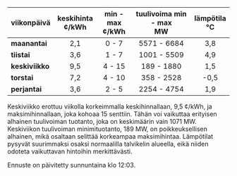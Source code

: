 | viikonpäivä  | keskihinta<br>¢/kWh | min - max<br>¢/kWh | tuulivoima min - max<br>MW | lämpötila<br>°C |
|:-------------|:----------------:|:----------------:|:-------------:|:-------------:|
| **maanantai** | 2,1 | 0 - 7 | 5571 - 6684 | 3,8 |
| **tiistai** | 3,6 | 1 - 7 | 1001 - 5509 | 4,9 |
| **keskiviikko** | 9,5 | 4 - 15 | 189 - 1880 | 1,5 |
| **torstai** | 7,2 | 4 - 10 | 358 - 2528 | -0,5 |
| **perjantai** | 3,6 | 2 - 5 | 2254 - 4754 | 1,9 |

Keskiviikko erottuu viikolla korkeimmalla keskihinnallaan, 9,5 ¢/kWh, ja maksimihinnallaan, joka kohoaa 15 senttiin. Tähän voi vaikuttaa erityisen alhainen tuulivoiman tuotanto, joka on keskimäärin vain 1071 MW. Keskiviikon tuulivoiman minimituotanto, 189 MW, on poikkeuksellisen alhainen, mikä osaltaan selittää korkeampaa maksimihintaa. Lämpötilat pysyvät suurimmaksi osaksi normaalilla talvikelin alueella, eikä niiden odoteta vaikuttavan hintoihin merkittävästi.

Ennuste on päivitetty sunnuntaina klo 12:03.